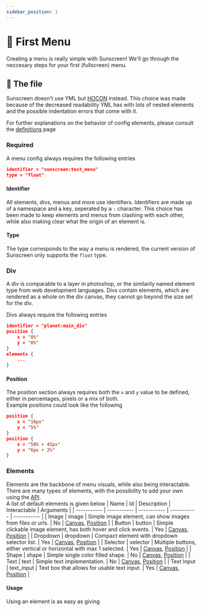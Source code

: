 ```yaml
---
sidebar_position: 1
---
```


# 🔨 First Menu
Creating a menu is really simple with Sunscreen! We'll go through the neccesary steps for your first (fullscreen) menu.  

## 📁 The file
Sunscreen doesn't use YML but [HOCON](https://github.com/lightbend/config/blob/main/HOCON.md) instead. This choice was made because of the decreased readability YML has with lots of nested elements and the possible indentation errors that come with it.  

For further explanations on the behavior of config elements, please consult the [definitions](/docs/definitions) page

### Required
A menu config always requires the following entries
```json
identifier = "sunscreen:test_menu"
type = "float"
```
#### Identifier
All elements, divs, menus and more use identifiers. Identifiers are made up of a namespace and a key, seperated by a `:` character. This choice has been made to keep elements and menus from clashing with each other, while also making clear what the origin of an element is.

#### Type
The type corresponds to the way a menu is rendered, the current version of Sunscreen only supports the `float` type.

### Div
A div is comparable to a layer in photoshop, or the similarily named element type from web development languages. Divs contain elements, which are rendered as a whole on the div canvas, they cannot go beyond the size set for the div.

Divs always require the following entries
```json
identifier = "planet:main_div"
position {
    x = "0%"
    y = "0%"
}
elements {
    ...
}
```

#### Position
The position section always requires both the `x` and `y` value to be defined, either in percentages, pixels or a mix of both.  
Example positions could look like the following
```json
position {
    x = "16px"
    y = "5%"
}
position {
    x = "50% + 45px"
    y = "6px + 2%"
}
```

### Elements
Elements are the backbone of menu visuals, while also being interactable.  
There are many types of elements, with the possibility to add your own using the [API](/docs/api).  
A list of default elements is given below
| Name | Id | Description | Interactable | Arguments |
| ----------- | ----------- | ----------- | ----------- | ----------- |
| Image | image | Simple image element, can show images from files or urls. | No | [Canvas](/docs/config/definitions#canvas), [Position](/docs/config/definitions#position) |
| Button | button | Simple clickable image element, has both hover and click events. | Yes | [Canvas](/docs/config/definitions#canvas), [Position](/docs/config/definitions#position) |
| Dropdown | dropdown | Compact element with dropdown selector list. | Yes | [Canvas](/docs/config/definitions#canvas), [Position](/docs/config/definitions#position) |
| Selector | selector | Multiple buttons, either vertical or horizontal with max 1 selected. | Yes | [Canvas](/docs/config/definitions#canvas), [Position](/docs/config/definitions#position) |
| Shape | shape | Simple single color filled shape. | No | [Canvas](/docs/config/definitions#canvas), [Position](/docs/config/definitions#position) |
| Text | text | Simple text implementation. | No | [Canvas](/docs/config/definitions#canvas), [Position](/docs/config/definitions#position) |
| Text Input | text_input | Text box that allows for usable text input. | Yes | [Canvas](/docs/config/definitions#canvas), [Position](/docs/config/definitions#position) |

#### Usage
Using an element is as easy as giving 